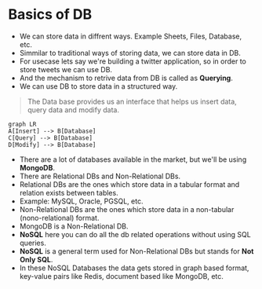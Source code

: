 # Basics of DB

- We can store data in diffrent ways. Example Sheets, Files, Database, etc.
- Simmilar to traditional ways of storing data, we can store data in DB.
- For usecase lets say we're building a twitter application, so in order to store tweets we can use DB.
- And the mechanism to retrive data from DB is called as **Querying**.
- We can use DB to store data in a structured way.

> The Data base provides us an interface that helps us insert data, query data and modify data.

```mermaid
graph LR
A[Insert] --> B[Database]
C[Query] --> B[Database]
D[Modify] --> B[Database]
```

- There are a lot of databases available in the market, but we'll be using **MongoDB**.
- There are Relational DBs and Non-Relational DBs.
- Relational DBs are the ones which store data in a tabular format and relation exists between tables.
- Example: MySQL, Oracle, PGSQL, etc.
- Non-Relational DBs are the ones which store data in a non-tabular (nono-relational) format.
- MongoDB is a Non-Relational DB.
- **NoSQL** here you can do all the db related operations without using SQL queries.
- **NoSQL** is a general term used for Non-Relational DBs but stands for **Not Only SQL**.
- In these NoSQL Databases the data gets stored in graph based format, key-value pairs like Redis, document based like MongoDB, etc.
